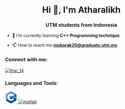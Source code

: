 <h1 align="center">Hi 👋, I'm Atharalikh</h1>
<h3 align="center">UTM students from Indonesia</h3>

- 🌱 I’m currently learning **C++ Programming technique**

- 📫 How to reach me **mubarak20@graduate.utm.my**

<h3 align="left">Connect with me:</h3>
<p align="left">
<a href="https://instagram.com/thar_14" target="blank"><img align="center" src="https://raw.githubusercontent.com/rahuldkjain/github-profile-readme-generator/master/src/images/icons/Social/instagram.svg" alt="thar_14" height="30" width="40" /></a>
</p>

<h3 align="left">Languages and Tools:</h3>
<p align="left"> <a href="https://www.w3schools.com/cpp/" target="_blank" rel="noreferrer"> <img src="https://raw.githubusercontent.com/devicons/devicon/master/icons/cplusplus/cplusplus-original.svg" alt="cplusplus" width="40" height="40"/> </a> <a href="https://www.mathworks.com/" target="_blank" rel="noreferrer"> <img src="https://upload.wikimedia.org/wikipedia/commons/2/21/Matlab_Logo.png" alt="matlab" width="40" height="40"/> </a> </p>

